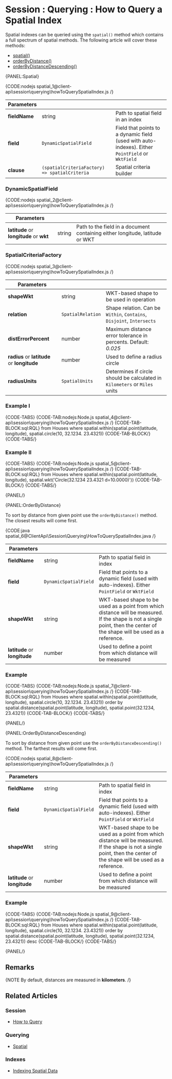 # Session : Querying : How to Query a Spatial Index

Spatial indexes can be queried using the `spatial()` method which contains a full spectrum of spatial methods. The following article will cover these methods:

- [spatial()](../../../client-api/session/querying/how-to-query-a-spatial-index#spatial)
- [orderByDistance()](../../../client-api/session/querying/how-to-query-a-spatial-index#orderbydistance)
- [orderByDistanceDescending()](../../../client-api/session/querying/how-to-query-a-spatial-index#orderbydistancedescending)

{PANEL:Spatial}

{CODE:nodejs spatial_1@client-api\session\querying\howToQuerySpatialIndex.js /}

| Parameters | | |
| ------------- | ------------- | ----- |
| **fieldName** | string | Path to spatial field in an index |
| **field** | `DynamicSpatialField`  | Field that points to a dynamic field (used with auto-indexes). Either `PointField` or `WktField` |
| **clause** | `(spatialCriteriaFactory) => spatialCriteria` | Spatial criteria builder |

### DynamicSpatialField  

{CODE:nodejs spatial_2@client-api\session\querying\howToQuerySpatialIndex.js /}

| Parameters | | |
| ------------- | ------------- | ----- |
| **latitude** or **longitude** or **wkt** | string | Path to the field in a document containing either longitude, latitude or WKT |

### SpatialCriteriaFactory

{CODE:nodejs spatial_3@client-api\session\querying\howToQuerySpatialIndex.js /}

| Parameters | | |
| ------------- | ------------- | ----- |
| **shapeWkt** | string | WKT-based shape to be used in operation |
| **relation** | `SpatialRelation` | Shape relation. Can be `Within`, `Contains`, `Disjoint`, `Intersects` |
| **distErrorPercent** | number | Maximum distance error tolerance in percents. Default: *0.025* |
| **radius** or **latitude** or **longitude** | number | Used to define a radius circle |
| **radiusUnits** | `SpatialUnits` | Determines if circle should be calculated in `Kilometers` or `Miles` units |

### Example I

{CODE-TABS}
{CODE-TAB:nodejs:Node.js spatial_4@client-api\session\querying\howToQuerySpatialIndex.js /}
{CODE-TAB-BLOCK:sql:RQL}
from Houses
where spatial.within(spatial.point(latitude, longitude), spatial.circle(10, 32.1234. 23.4321))
{CODE-TAB-BLOCK/}
{CODE-TABS/}

### Example II

{CODE-TABS}
{CODE-TAB:nodejs:Node.js spatial_5@client-api\session\querying\howToQuerySpatialIndex.js /}
{CODE-TAB-BLOCK:sql:RQL}
from Houses
where spatial.within(spatial.point(latitude, longitude), spatial.wkt('Circle(32.1234 23.4321 d=10.0000)'))
{CODE-TAB-BLOCK/}
{CODE-TABS/}

{PANEL/}

{PANEL:OrderByDistance}

To sort by distance from given point use the `orderByDistance()` method. The closest results will come first.

{CODE:java spatial_6@ClientApi\Session\Querying\HowToQuerySpatialIndex.java /}

| Parameters | | |
| ------------- | ------------- | ----- |
| **fieldName** | string | Path to spatial field in index |
| **field** | `DynamicSpatialField` | Field that points to a dynamic field (used with auto-indexes). Either `PointField` or `WktField` |
| **shapeWkt** | string | WKT-based shape to be used as a point from which distance will be measured. If the shape is not a single point, then the center of the shape will be used as a reference. |
| **latitude** or **longitude** | number | Used to define a point from which distance will be measured |

### Example

{CODE-TABS}
{CODE-TAB:nodejs:Node.js spatial_7@client-api\session\querying\howToQuerySpatialIndex.js /}
{CODE-TAB-BLOCK:sql:RQL}
from Houses
where spatial.within(spatial.point(latitude, longitude), spatial.circle(10, 32.1234. 23.4321))
order by spatial.distance(spatial.point(latitude, longitude), spatial.point(32.1234, 23.4321))
{CODE-TAB-BLOCK/}
{CODE-TABS/}

{PANEL/}

{PANEL:OrderByDistanceDescending}

To sort by distance from given point use the `orderByDistanceDescending()` method. The farthest results will come first.

{CODE:nodejs spatial_8@client-api\session\querying\howToQuerySpatialIndex.js /}

| Parameters | | |
| ------------- | ------------- | ----- |
| **fieldName** | string | Path to spatial field in index |
| **field** | `DynamicSpatialField` | Field that points to a dynamic field (used with auto-indexes). Either `PointField` or `WktField` |
| **shapeWkt** | string | WKT-based shape to be used as a point from which distance will be measured. If the shape is not a single point, then the center of the shape will be used as a reference. |
| **latitude** or **longitude** | number | Used to define a point from which distance will be measured |

### Example

{CODE-TABS}
{CODE-TAB:nodejs:Node.js spatial_9@client-api\session\querying\howToQuerySpatialIndex.js /}
{CODE-TAB-BLOCK:sql:RQL}
from Houses
where spatial.within(spatial.point(latitude, longitude), spatial.circle(10, 32.1234. 23.4321))
order by spatial.distance(spatial.point(latitude, longitude), spatial.point(32.1234, 23.4321)) desc
{CODE-TAB-BLOCK/}
{CODE-TABS/}

{PANEL/}

## Remarks

{NOTE By default, distances are measured in **kilometers**. /}

## Related Articles

### Session

- [How to Query](../../../client-api/session/querying/how-to-query)

### Querying

- [Spatial](../../../indexes/querying/spatial)

### Indexes

- [Indexing Spatial Data](../../../indexes/indexing-spatial-data) 

